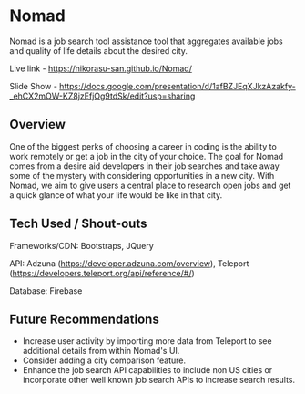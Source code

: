 # Nomad
Nomad is a job search tool assistance tool that aggregates available jobs and quality of life details about the desired city.

Live link - https://nikorasu-san.github.io/Nomad/

Slide Show - https://docs.google.com/presentation/d/1afBZJEqXJkzAzakfy-_ehCX2mOW-KZ8jzEfjOg9tdSk/edit?usp=sharing

## Overview
One of the biggest perks of choosing a career in coding is the ability to work remotely or get a job in the city of your choice. The goal for Nomad comes from a desire aid developers in their job searches and take away some of the mystery with considering opportunities in a new city. With Nomad, we aim to give users a central place to research open jobs and get a quick glance of what your life would be like in that city.

## Tech Used / Shout-outs
Frameworks/CDN: Bootstraps, JQuery

API: Adzuna (https://developer.adzuna.com/overview), Teleport (https://developers.teleport.org/api/reference/#/)

Database: Firebase


## Future Recommendations
- Increase user activity by importing more data from Teleport to see additional details from within Nomad's UI. 
- Consider adding a city comparison feature.
- Enhance the job search API capabilities to include non US cities or incorporate other well known job search APIs to increase search results.
